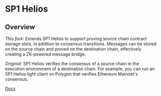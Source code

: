 # SP1 Helios

## Overview

*This fork*:
Extends SP1 Helios to support proving source chain contract storage slots, in addition to consensus transitions. Messages can be stored on the source chain and proved on the destination chain, effectively creating a ZK-powered message bridge.

*Original*:
SP1 Helios verifies the consensus of a source chain in the execution environment of a destination chain. For example, you can run an SP1 Helios light client on Polygon that verifies Ethereum Mainnet's consensus.

[Docs](https://succinctlabs.github.io/sp1-helios/)
